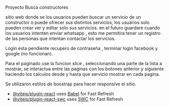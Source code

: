 Proyecto Busca constructores

sitio web donde se los usuarios pueden buscar un servicio de un constructor o puede ofrecer sus distintos servicios, los usuarios solo pueden crear ver y editar solo sus servicios. 
en el futuro guardare cuando los usuarios intenten enviar whatsapp , esto me permitira tener un registro de las personas que intentan contactar los servicios. 

Login esta pendiente recupero de contraseña , terminar login facebook y google (no funcionan).

Para el paginado use la funcion slice , seleccionando una parte de la lista a mostrar, se interactua entre las paginas con los botones anterior y siguiente haciendo los calculos desde y hasta que servicio mostrar en cada pagina.


Se utilizaron estilos de boostrap para hacer responsive el sitio.


- [@vitejs/plugin-react](https://github.com/vitejs/vite-plugin-react/blob/main/packages/plugin-react/README.md) uses [Babel](https://babeljs.io/) for Fast Refresh
- [@vitejs/plugin-react-swc](https://github.com/vitejs/vite-plugin-react-swc) uses [SWC](https://swc.rs/) for Fast Refresh
